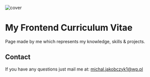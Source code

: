 ![cover](https://michaljakobczyk1.github.io/cv/cv.png)

# My Frontend Curriculum Vitae

Page made by me which represents my knowledge, skills & projects.

## Contact

If you have any questions just mail me at: michal.jakobczyk1@wp.pl



